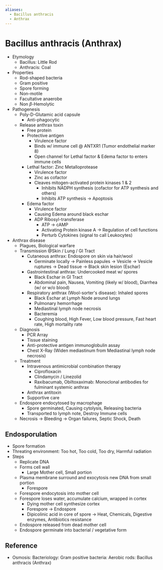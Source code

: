 ```yaml
---
aliases:
  - Bacillus anthracis
  - Anthrax
---
```


# Bacillus anthracis (Anthrax)

- Etymology
	- Bacillus: Little Rod
	- Anthracis: Coal
- Properties
	- Rod-shaped bacteria
	- Gram positive
	- Spore forming
	- Non-motile
	- Facultative anaerobe
	- Non $\beta$-Hemolytic
- Pathogenesis
	- Poly-D-Glutamic acid capsule
		- Anti-phagocytic
	- Release anthrax toxin
		- Free protein
		- Protective antigen
			- Virulence factor
			- Binds w/ immune cell @ ANTXR1 (Tumor endothelial marker 8)
			- Open channel for Lethal factor & Edema factor to enters immune cells
		- Lethal factor: Zinc Metalloprotease
			- Virulence factor
			- Zinc as cofactor
			- Cleaves mitogen-activated protein kinases 1 & 2
				- Inhibits NADPH synthesis (cofactor for ATP synthesis and others)
				- Inhibits ATP synthesis → Apoptosis
		- Edema factor
			- Virulence factor
			- Causing Edema around black eschar
			- ADP Ribosyl-transferase
				- ATP → cAMP
				- Activating Protein kinase A → Regulation of cell functions
				- Perturb Cytokines (signal to call Leukocytes)
- Anthrax disease
	- Plagues, Biological warfare
	- Transmission @Skin / Lung / GI Tract
		- Cutaneous anthrax: Endospore on skin via hair/wool
			- Germinate locally → Painless papules → Vesicle → Vesicle ruptures → Dead tissue → Black skin lesion (Eschar)
		- Gastrointestinal anthrax: Undercooked meat w/ spores
			- Black Eschar in GI Tract
			- Abdominal pain, Nausea, Vomiting (likely w/ blood), Diarrhea (w/ or w/o blood)
		- Respiratory anthrax (Wool-sorter's disease): Inhaled spores
			- Black Eschar at Lymph Node around lungs
			- Pulmonary hemorrhage
			- Mediastinal lymph node necrosis
			- Bacteremia
			- Coughing blood, High Fever, Low blood pressure, Fast heart rate, High mortality rate
	- Diagnosis
		- PCR Array
		- Tissue staining
		- Anti-protective antigen immunoglobulin assay
		- Chest X-Ray (Widen mediastinum from Mediastinal lymph node necrosis)
	- Treatment
		- Intravenous antimicrobial combination therapy
			- Ciprofloxacin
			- Clindamycin / Linezolid
			- Raxibacumab, Obiltoxaximab: Monoclonal antibodies for fulminant systemic anthrax
		- Anthrax antitoxin
		- Supportive care
	- Endospore endocytosed by macrophage
		- Spore germinated, Causing cytolysis, Releasing bacteria
		- Transported to lymph note, Destroy Immune cells
	- Necrosis → Bleeding → Organ failures, Septic Shock, Death

## Endosporulation

- Spore formation
- Threating environment: Too hot, Too cold, Too dry, Harmful radiation
- Steps
	- Replicate DNA
	- Forms cell wall
		- Large Mother cell, Small portion
	- Plasma membrane surround and exocytosis new DNA from small portion
		- Forespore
	- Forespore endocytosis into mother cell
	- Forespore loses water, accumulate calcium, wrapped in cortex
		- Dying mother cell synthesize cortex
		- Forespore → Endospore
		- Dipicolinic acid in core of spore → Heat, Chemicals, Digestive enzymes, Antibiotics resistance
	- Endospore released from dead mother cell
	- Endospore germinate into bacterial / vegetative form

## Reference

- Osmosis: Bacteriology: Gram positive bacteria: Aerobic rods: Bacillus anthracis (Anthrax)
